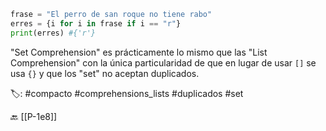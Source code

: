 ```python title:setComprehension.py
frase = "El perro de san roque no tiene rabo"
erres = {i for i in frase if i == "r"}
print(erres) #{'r'}
```

"Set Comprehension" es prácticamente lo mismo que las "List Comprehension" con la única particularidad de que en lugar de usar `[]` se usa `{}` y que los "set" no aceptan duplicados.

🏷️:  #compacto #comprehensions_lists #duplicados #set

🔙 [[P-1e8]]